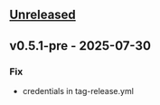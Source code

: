 <a name="unreleased"></a>
## [Unreleased]


<a name="v0.5.1-pre"></a>
## v0.5.1-pre - 2025-07-30
### Fix
- credentials in tag-release.yml


[Unreleased]: https://github.com/mach6/go-covercheck/compare/v0.5.1-pre...HEAD
